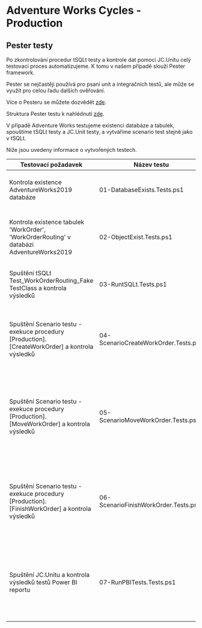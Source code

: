 # Adventure Works Cycles - Production

## Pester testy

Po zkontrolování procedur tSQLt testy a kontrole dat pomocí JC.Unitu celý testovací proces automatizujeme. K tomu v našem případě slouží Pester framework. 

Pester se nejčastěji používá pro psaní unit a integračních testů, ale může se využít pro celou řadu dalších ověřování.

Více o Pesteru se můžete dozvědět [zde](https://pester.dev/docs/quick-start).

Struktura Pester testu k nahlédnutí [zde](https://github.com/cernatery/DataTester/blob/main/04-Pester/Template_Get-Planet.Tests.ps1).

V případě Adventure Works testujeme existenci databáze a tabulek, spouštíme tSQLt testy a JC.Unit testy, a vytváříme scenario test stejně jako v tSQLt.

Níže jsou uvedeny informace o vytvořených testech.

| Testovací požadavek | Název testu | Popis |
|---|---|---|
| Kontrola existence AdventureWorks2019 databáze| 01-DatabaseExists.Tests.ps1 | Pomocí Get-SqlDatabase a connection stringu lze zjistit, zda vybraná databáze existuje. ‘Should -Be‘ ověří, že tomu tak je. |
| Kontrola existence tabulek 'WorkOrder', 'WorkOrderRouting' v databázi AdventureWorks2019 | 02-ObjectExist.Tests.ps1|Invoke-Sqlcmd spustí SQL query v databázi, která vypíše seznam existujících tabulek. ‘Should -Contain’ otestuje, že tyto tabulky databáze skutečně obsahuje. |
| Spuštění tSQLt Test_WorkOrderRouting_Fake TestClass a kontrola výsledků | 03-RuntSQLt.Tests.ps1 | Invoke-Sqlcmd spustí tSQLt testy. ‘Should -Be‘ kontroluje, jestli má nějaký test v tabulce TestResults status ‘failure’. |
| Spuštění Scenario testu - exekuce procedury [Production].[CreateWorkOrder] a kontrola výsledků | 04-ScenarioCreateWorkOrder.Tests.ps1 | V bloku ‘BeforeAll’ je spuštěna uložená procedura Production.CreateWorkOrder v databázi. ‘Should -Be’ testuje, že se tímto vytvořil právě 1 nový řádek v tabulce, a že obsahuje dané hodnoty. V bloku ‘AfterAll’ je pak vložený řádek smazán. |
| Spuštění Scenario testu - exekuce procedury [Production].[MoveWorkOrder] a kontrola výsledků | 05-ScenarioMoveWorkOrder.Tests.ps1 | V bloku ‘BeforeAll’ je spuštěna uložená procedura Production.CreateWorkOrder a Production.MoveWorkOrder v databázi. ‘Should -Be’ testuje, že se tímto vytvořil nový řádek v tabulce, a že obsahuje dané hodnoty. V bloku ‘AfterAll’ jsou vložené řádky smazány. |
| Spuštění Scenario testu - exekuce procedury [Production].[FinishWorkOrder] a kontrola výsledků | 06-ScenarioFinishWorkOrder.Tests.ps1 | V bloku ‘BeforeAll’ je spuštěna uložená procedura Production.CreateWorkOrder a Production.FinishWorkOrder v databázi. ‘Should -Be’ testuje, že se tímto vytvořil nový řádek v tabulce, a že obsahuje dané hodnoty. V bloku ‘AfterAll’ jsou vložené řádky smazány. |
| Spuštění JC.Unitu a kontrola výsledků testů Power BI reportu | 07-RunPBITests.Tests.ps1 | V bloku ‘BeforeAll’ je spuštěn PowerBI report a JC.Unit testy. ‘Should -Be’ otestuje, že se spustilo právě 12 JC.Unit testů, a také zkontroluje jejich výsledky. V bloku ‘AfterAll’ je zavřen Power BI report, a výsledky JC.Unit testů jsou nahrány do databáze. |
<br>


